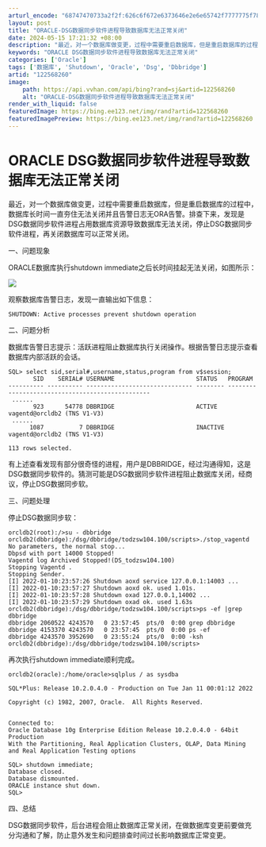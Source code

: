 ```yaml
---
arturl_encode: "68747470733a2f2f:626c6f672e6373646e2e6e65742f7777775f7875655f78692f:61727469636c652f64657461696c732f313232353638323630"
layout: post
title: "ORACLE-DSG数据同步软件进程导致数据库无法正常关闭"
date: 2024-05-15 17:21:32 +08:00
description: "最近，对一个数据库做变更，过程中需要重启数据库，但是重启数据库的过程中，数据库长时间一直夯住无法关闭"
keywords: "ORACLE DSG数据同步软件进程导致数据库无法正常关闭"
categories: ['Oracle']
tags: ['数据库', 'Shutdown', 'Oracle', 'Dsg', 'Dbbridge']
artid: "122568260"
image:
    path: https://api.vvhan.com/api/bing?rand=sj&artid=122568260
    alt: "ORACLE-DSG数据同步软件进程导致数据库无法正常关闭"
render_with_liquid: false
featuredImage: https://bing.ee123.net/img/rand?artid=122568260
featuredImagePreview: https://bing.ee123.net/img/rand?artid=122568260
---
```


# ORACLE DSG数据同步软件进程导致数据库无法正常关闭

最近，对一个数据库做变更，过程中需要重启数据库，但是重启数据库的过程中，数据库长时间一直夯住无法关闭并且告警日志无ORA告警。排查下来，发现是DSG数据同步软件进程占用数据库资源导致数据库无法关闭，停止DSG数据同步软件进程，再关闭数据库可以正常关闭。

一、问题现象

ORACLE数据库执行shutdown immediate之后长时间挂起无法关闭，如图所示：

![](https://i-blog.csdnimg.cn/blog_migrate/904a569f358d891ba3b9c414f89a8204.png)

观察数据库告警日志，发现一直输出如下信息：

```
SHUTDOWN: Active processes prevent shutdown operation
```

二、问题分析

数据库告警日志提示：活跃进程阻止数据库执行关闭操作。根据告警日志提示查看数据库内部活跃的会话。

```
SQL> select sid,serial#,username,status,program from v$session;
       SID    SERIAL# USERNAME                       STATUS   PROGRAM
---------- ---------- ------------------------------ -------- ------------------------------------------------
 ......
       923      54778 DBBRIDGE                       ACTIVE   vagentd@orcldb2 (TNS V1-V3)
 ......
      1087          7 DBBRIDGE                       INACTIVE vagentd@orcldb2 (TNS V1-V3)

113 rows selected.
```

有上述查看发现有部分很奇怪的进程，用户是DBBRIDGE，经过沟通得知，这是DSG数据同步软件的。猜测可能是DSG数据同步软件进程阻止数据库关闭，经商议，停止DSG数据同步软。

三、问题处理

停止DSG数据同步软：

```
orcldb2(root):/>su - dbbridge
orcldb2(dbbridge):/dsg/dbbridge/todzsw104.100/scripts>./stop_vagentd
No parameters, the normal stop...
Dbpsd with port 14000 Stopped!
Vagentd log Archived Stopped!(DS_todzsw104.100)
Stopping Vagentd .
Stopping Sender.
[I] 2022-01-10:23:57:26 Shutdown aoxd service 127.0.0.1:14003 ...
[I] 2022-01-10:23:57:27 Shutdown aoxd ok. used 1.01s.
[I] 2022-01-10:23:57:28 Shutdown oxad 127.0.0.1,14002 ...
[I] 2022-01-10:23:57:29 Shutdown oxad ok. used 1.63s
orcldb2(dbbridge):/dsg/dbbridge/todzsw104.100/scripts>ps -ef |grep dbbridge
dbbridge 2060522 4243570   0 23:57:45  pts/0  0:00 grep dbbridge
dbbridge 4153370 4243570   0 23:57:45  pts/0  0:00 ps -ef
dbbridge 4243570 3952690   0 23:55:24  pts/0  0:00 -ksh
orcldb2(dbbridge):/dsg/dbbridge/todzsw104.100/scripts>
```

再次执行shutdown immediate顺利完成。

```
orcldb2(oracle):/home/oracle>sqlplus / as sysdba

SQL*Plus: Release 10.2.0.4.0 - Production on Tue Jan 11 00:01:12 2022

Copyright (c) 1982, 2007, Oracle.  All Rights Reserved.


Connected to:
Oracle Database 10g Enterprise Edition Release 10.2.0.4.0 - 64bit Production
With the Partitioning, Real Application Clusters, OLAP, Data Mining
and Real Application Testing options

SQL> shutdown immediate;
Database closed.
Database dismounted.
ORACLE instance shut down.
SQL>
```

四、总结

DSG数据同步软件，后台进程会阻止数据库正常关闭，在做数据库变更前要做充分沟通和了解，防止意外发生和问题排查时间过长影响数据库正常变更。